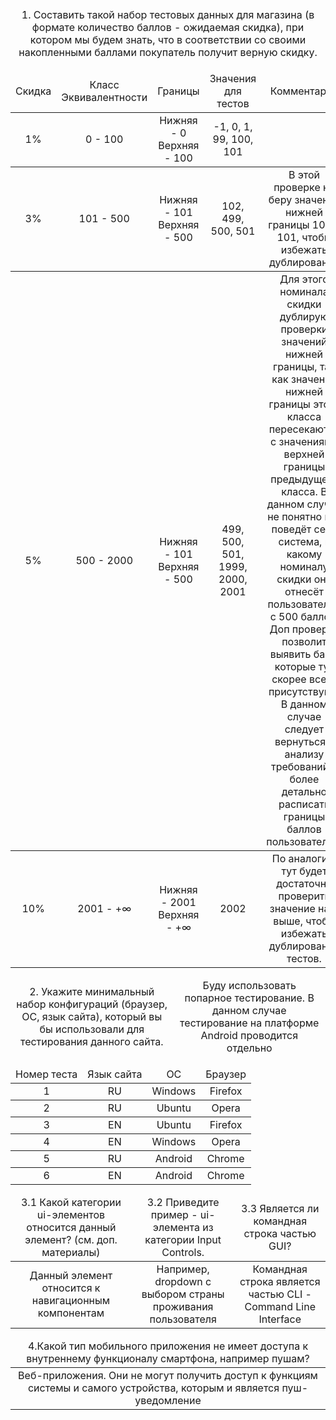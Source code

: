 <table>
  <thead>
    <tr>
      <td rowspan=4 align="center">
        1. Составить такой набор тестовых данных для магазина (в формате количество баллов - ожидаемая скидка), при котором мы будем знать, что в соответствии со своими накопленными баллами покупатель получит верную скидку.
      </td>
    </tr>
  </thead>
  <thead>
  </thead>
</table>

<table>
  <thead>
    <tr>
      <td rowspan=4 align="center">Скидка</td>
      <td rowspan=4 align="center">Класс Эквивалентности</td>
      <td rowspan=4 align="center">Границы</td>
      <td rowspan=4 align="center">Значения для тестов</td>
      <td rowspan=4 align="center">Комментарии</td>
    </tr>
    </thead>
    <tbody>
      <tr>
         <td rowspan=4 align="center">1%</td>
        <td rowspan=4 align="center">0 - 100</td>
        <td rowspan=4 align="center"> Нижняя - 0 <br> Верхняя - 100</td>
        <td rowspan=4 align="center">-1, 0, 1, 99, 100, 101</td>
        <td rowspan=4 align="center"></td>
      </tr>
      </tbody>
      <tbody>
         <tr>
        <td rowspan=4 align="center">3%</td>
        <td rowspan=4 align="center">101 - 500</td>
        <td rowspan=4 align="center">Нижняя - 101 <br> Верхняя - 500</td>
        <td rowspan=4 align="center"> 102, 499, 500, 501</td>
        <td rowspan=4 align="center">В этой проверке не беру значения нижней границы 100 и 101, чтобы избежать дублирования</td>
      </tr>
      </tbody>
     <tbody>
       <tr>
        <td rowspan=4 align="center">5%</td>
        <td rowspan=4 align="center"> 500 - 2000</td>
        <td rowspan=4 align="center">Нижняя - 101 <br> Верхняя - 500</td>
        <td rowspan=4 align="center"> 499, 500, 501, 1999, 2000, 2001</td>
        <td rowspan=4 align="center">Для этого номинала скидки дублирую проверки значений нижней границы, так как значения нижней границы этого класса пересекаются с значениями верхней границы предыдущего класса. В данном случае не понятно как поведёт себя система, к какому номиналу скидки она отнесёт пользователей с 500 баллов. Доп проверка позволит выявить баги, которые тут скорее всего присутствуют. В данном случае следует вернуться к анализу требований и более детально расписать границы баллов пользователей.</td>
      </tr>
     </tbody>
       <tbody>
         <tr>
        <td rowspan=4 align="center">10%</td>
        <td rowspan=4 align="center">2001 - +∞</td>
        <td rowspan=4 align="center">Нижняя - 2001 <br> Верхняя - +∞</td>
        <td rowspan=4 align="center"> 2002</td>
        <td rowspan=4 align="center"> По аналогии, тут будет достаточно проверить значение на 1 выше, чтобы избежать дублирование тестов.</td>
      </tr>
       </tbody>
</table>


<table>
  <thead>
    <tr>
       <td rowspan=4 align="center">2. Укажите минимальный набор конфигураций (браузер, ОС, язык сайта), который вы бы использовали для тестирования данного сайта.</td>
       <td rowspan=4 align="center">Буду использовать попарное тестирование. В данном случае тестирование на платформе Android проводится отдельно </td>
    </tr>
  </thead>
</table>
<table>
  <thead>
    <tr>
      <td rowspan=4 align="center">Номер теста</td>
      <td rowspan=4 align="center">Язык сайта</td>
      <td rowspan=4 align="center">ОС</td>
      <td rowspan=4 align="center">Браузер</td>
    </tr>
  </thead>
  <tbody>
    <tr>
      <td rowspan=4 align="center">1</td>
      <td rowspan=4 align="center">RU</td>
      <td rowspan=4 align="center">Windows</td>
      <td rowspan=4 align="center">Firefox</td>
    </tr>
  </tbody>
   <tbody>
    <tr>
      <td rowspan=4 align="center">2</td>
      <td rowspan=4 align="center">RU</td>
      <td rowspan=4 align="center">Ubuntu</td>
      <td rowspan=4 align="center">Opera</td>
    </tr>
  </tbody>
   <tbody>
    <tr>
      <td rowspan=4 align="center">3</td>
      <td rowspan=4 align="center">EN</td>
      <td rowspan=4 align="center">Ubuntu</td>
      <td rowspan=4 align="center">Firefox</td>
    </tr>
  </tbody>
   <tbody>
    <tr>
      <td rowspan=4 align="center">4</td>
      <td rowspan=4 align="center">EN</td>
      <td rowspan=4 align="center">Windows</td>
      <td rowspan=4 align="center">Opera</td>
    </tr>
  </tbody>
   <tbody>
    <tr>
      <td rowspan=4 align="center">5</td>
      <td rowspan=4 align="center">RU</td>
      <td rowspan=4 align="center">Android</td>
      <td rowspan=4 align="center">Chrome</td>
    </tr>
  </tbody>
   <tbody>
    <tr>
      <td rowspan=4 align="center">6</td>
      <td rowspan=4 align="center">EN</td>
      <td rowspan=4 align="center">Android</td>
      <td rowspan=4 align="center">Chrome</td>
    </tr>
  </tbody>
</table>
<table>
  <thead>
    <tr>
      <td rowspan=4 align="center">3.1 Какой категории ui-элементов относится данный элемент? (см. доп. материалы) </td>
      <td rowspan=4 align="center">3.2 Приведите пример - ui-элемента из категории Input Controls.</td>
      <td rowspan=4 align="center">3.3 Является ли командная строка частью GUI?</td>
    </tr>
  </thead>
  <tbody>
    <tr>
      <td rowspan=4 align="center">Данный элемент относится к навигационным компонентам</td>
      <td rowspan=4 align="center">Например, dropdown с выбором страны проживания пользователя</td>
      <td rowspan=4 align="center">Командная строка является частью CLI - Command Line Interface</td>
    </tr>
  </tbody>
</table>
<table>
  <thead>
    <tr>
      <td rowspan=4 align="center">4.Какой тип мобильного приложения не имеет доступа к внутреннему функционалу смартфона, например пушам?</td>
    </tr>
  </thead>
  <tbody>
    <tr>
      <td rowspan=4 align="center"> Веб-приложения. Они не могут получить доступ к функциям системы и самого устройства, которым и является пуш-уведомление</td>
    </tr>
  </tbody>
</table>
